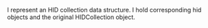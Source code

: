 I represent an HID collection data structure. I hold corresponding hid objects and the original HIDCollection object.